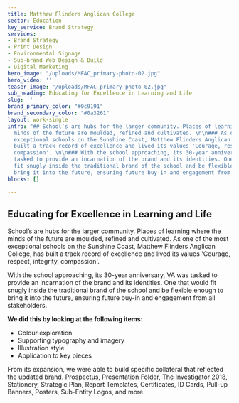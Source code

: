 ```yaml
---
title: Matthew Flinders Anglican College
sector: Education
key_service: Brand Strategy
services:
- Brand Strategy
- Print Design
- Environmental Signage
- Sub-brand Web Design & Build
- Digital Marketing
hero_image: "/uploads/MFAC_primary-photo-02.jpg"
hero_video: ''
teaser_image: "/uploads/MFAC_primary-photo-02.jpg"
sub_heading: Educating for Excellence in Learning and Life
slug: ''
brand_primary_color: "#0c9191"
brand_secondary_color: "#0a3261"
layout: work-single
intro: "## School’s are hubs for the larger community. Places of learning where the
  minds of the future are moulded, refined and cultivated. \n\n### As one of the most
  exceptional schools on the Sunshine Coast, Matthew Flinders Anglican College, has
  built a track record of excellence and lived its values 'Courage, respect, integrity,
  compassion'. \n\n### With the school approaching, its 30-year anniversary, VA was
  tasked to provide an incarnation of the brand and its identities. One that would
  fit snugly inside the traditional brand of the school and be flexible enough to
  bring it into the future, ensuring future buy-in and engagement from all stakeholders."
blocks: []

---
```

## **Educating for Excellence in Learning and Life**

School’s are hubs for the larger community. Places of learning where the minds of the future are moulded, refined and cultivated. As one of the most exceptional schools on the Sunshine Coast, Matthew Flinders Anglican College, has built a track record of excellence and lived its values 'Courage, respect, integrity, compassion'.

With the school approaching, its 30-year anniversary, VA was tasked to provide an incarnation of the brand and its identities. One that would fit snugly inside the traditional brand of the school and be flexible enough to bring it into the future, ensuring future buy-in and engagement from all stakeholders.

**We did this by looking at the following items:**

* Colour exploration
* Supporting typography and imagery
* Illustration style
* Application to key pieces

From its expansion, we were able to build specific collateral that reflected the updated brand. Prospectus, Presentation Folder, The Investigator 2018, Stationery, Strategic Plan, Report Templates, Certificates, ID Cards, Pull-up Banners, Posters, Sub-Entity Logos, and more.